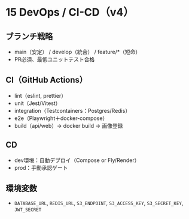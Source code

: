 # 15 DevOps / CI-CD（v4）

## ブランチ戦略
- main（安定） / develop（統合） / feature/*（短命）
- PR必須、最低ユニットテスト合格

## CI（GitHub Actions）
- lint（eslint, prettier）
- unit（Jest/Vitest）
- integration（Testcontainers：Postgres/Redis）
- e2e（Playwright＋docker-compose）
- build（api/web）→ docker build → 画像登録

## CD
- dev環境：自動デプロイ（Compose or Fly/Render）
- prod：手動承認ゲート

## 環境変数
- `DATABASE_URL`, `REDIS_URL`, `S3_ENDPOINT`, `S3_ACCESS_KEY`, `S3_SECRET_KEY`, `JWT_SECRET`
